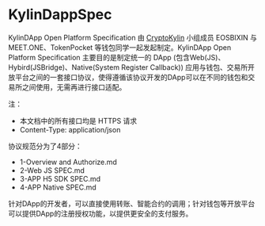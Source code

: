 # KylinDappSpec

KylinDApp Open Platform Specification 由 [CryptoKylin](https://github.com/cryptokylin) 小组成员 EOSBIXIN 与 MEET.ONE、TokenPocket 等钱包同学一起发起制定。KylinDApp Open Platform Specification 主要目的是制定统一的 DApp (包含Web(JS)、Hybird(JSBridge)、Native(System Register Callback)) 应用与钱包、交易所开放平台之间的一套接口协议，使得遵循该协议开发的DApp可以在不同的钱包和交易所之间使用，无需再进行接口适配。

注： 
* 本文档中的所有接口均是 HTTPS 请求
* Content-Type: application/json

协议规范分为了4部分：
* 1-Overview and Authorize.md
* 2-Web JS SPEC.md
* 3-APP H5 SDK SPEC.md
* 4-APP Native SPEC.md
  
针对DApp的开发者，可以直接使用转账、智能合约的调用；针对钱包等开放平台可以提供DApp的注册授权功能，以提供更安全的支付服务。


